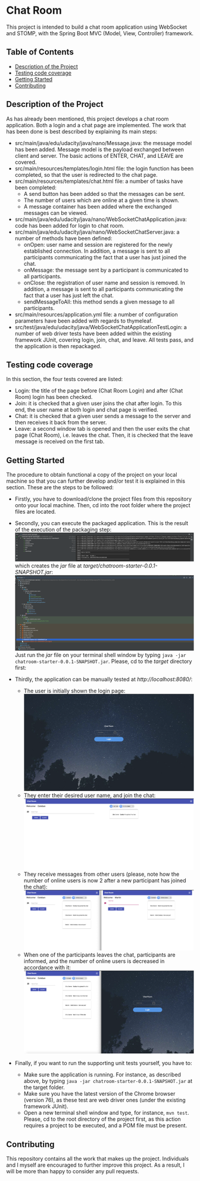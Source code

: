 # Chat Room

This project is intended to build a chat room application using WebSocket and STOMP, with the Spring Boot MVC (Model, View, Controller) framework.

## Table of Contents

* [Description of the Project](#description-of-the-project)
* [Testing code coverage](#testing-code-coverage)
* [Getting Started](#getting-started)
* [Contributing](#contributing)

## Description of the Project

As has already been mentioned, this project develops a chat room application. Both a login and a chat page are implemented. The work that has been done is best described by explaining its main steps:

* src/main/java/edu/udacity/java/nano/Message.java: the message model has been added. Message model is the payload exchanged between client and server. The basic actions of ENTER, CHAT, and LEAVE are covered.
* src/main/resources/templates/login.html file: the login function has been completed, so that the user is redirected to the chat page.
* src/main/resources/templates/chat.html file: a number of tasks have been completed:
    * A send button has been added so that the messages can be sent.
    * The number of users which are online at a given time is shown.
    * A message container has been added where the exchanged messages can be viewed.
* src/main/java/edu/udacity/java/nano/WebSocketChatApplication.java: code has been added for login to chat room.
* src/main/java/edu/udacity/java/nano/WebSocketChatServer.java: a number of methods have been defined:
    * onOpen: user name and session are registered for the newly established connection. In addition, a message is sent to all participants communicating the fact that a user has just joined the chat.
    * onMessage: the message sent by a participant is communicated to all participants.
    * onClose: the registration of user name and session is removed. In addition, a message is sent to all participants communicating the fact that a user has just left the chat.
    * sendMessageToAll: this method sends a given message to all participants.
* src/main/resources/application.yml file: a number of configuration parameters have been added with regards to thymeleaf.
* src/test/java/edu/udacity/java/WebSocketChatApplicationTestLogin: a number of web driver tests have been added within the existing framework JUnit, covering login, join, chat, and leave. All tests pass, and the application is then repackaged.

## Testing code coverage

In this section, the four tests covered are listed:

* Login: the title of the page before (Chat Room Login) and after (Chat Room) login has been checked.
* Join: it is checked that a given user joins the chat after login. To this end, the user name at both login and chat page is verified.
* Chat: it is checked that a given user sends a message to the server and then receives it back from the server.
* Leave: a second window tab is opened and then the user exits the chat page (Chat Room), i.e. leaves the chat. Then, it is checked that the leave message is received on the first tab.

## Getting Started

The procedure to obtain functional a copy of the project on your local machine so that you can further develop and/or test it is explained in this section. These are the steps to be followed:

* Firstly, you have to download/clone the project files from this repository onto your local machine. Then, cd into the root folder where the project files are located.
* Secondly, you can execute the packaged application. This is the result of the execution of the packaging step:
![package](/ScreenShots/package.png)
which creates the *jar* file at *target/chatroom-starter-0.0.1-SNAPSHOT.jar*:
![jarfile](/ScreenShots/jarfile.png)
Just run the *jar* file on your terminal shell window by typing `java -jar chatroom-starter-0.0.1-SNAPSHOT.jar`. Please, cd to the *target* directory first:

* Thirdly, the application can be manually tested at *http://localhost:8080/*:
    * The user is initially shown the login page:
    ![screen1](/ScreenShots/screen1.png)
    * They enter their desired user name, and join the chat:
    ![screen2](/ScreenShots/screen2.png)
    * They receive messages from other users (please, note how the number of online users is now 2 after a new participant has joined the chat):
    ![screen3](/ScreenShots/screen3.png)
    * When one of the participants leaves the chat, participants are informed, and the number of online users is decreased in accordance with it:
    ![screen4](/ScreenShots/screen4.png)
* Finally, if you want to run the supporting unit tests yourself, you have to:
    * Make sure the application is running. For instance, as described above, by typing `java -jar chatroom-starter-0.0.1-SNAPSHOT.jar` at the target folder.  
    * Make sure you have the latest version of the Chrome browser (version 76), as these test are web driver ones (under the existing framework JUnit).
    * Open a new terminal shell window and type, for instance, `mvn test`. Please, cd to the root directory of the project first, as this action requires a project to be executed, and a POM file must be present.

## Contributing

This repository contains all the work that makes up the project. Individuals and I myself are encouraged to further improve this project. As a result, I will be more than happy to consider any pull requests.
